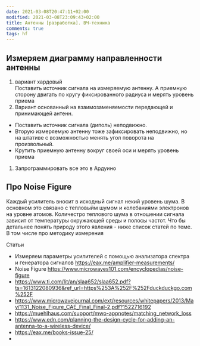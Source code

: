 ```yaml
---
date: 2021-03-08T20:47:11+02:00
modified: 2021-03-08T23:09:43+02:00
title: Антенны [разработка]. ВЧ-техника
comments: true
tags: hf
---
```


## Измеряем диаграмму направленности антенны

1. вариант хардовый  
Поставить источник сигнала на измеряемую антенну. А приемную сторону двигать по кругу фиксированного радиуса и мерять уровень приема
1. Вариант основанный на взаимозаменяемости передающей и принимающей антенн.  
* Поставить источник сигнала (диполь) неподвижно. 
* Вторую измеряемую антенну тоже зафиксировать неподвижно, но на штативе с возможностью менять угол поворота на произвольный. 
* Крутить приемную антенну вокруг своей оси и мерять уровень приема
1. Запрограммировать все это в Ардуино


## Про Noise Figure
Каждый усилитель вносит в исходный сигнал некий уровень шума. В основном это связано с тепловыйм шумом и колебаниями электронов на уровне атомов. Количестро теплового шума в отношении сигнала зависит от температуры окружающей среды и полосы частот. Что бы детальнее понять природу этого явления - ниже список статей по теме. В том числе про методику измерения

Статьи
- Измеряем параметры усилителей с помощью анализатора спектра и генератора сигналов <https://eax.me/amplifier-measurements/>
- Noise Figure <https://www.microwaves101.com/encyclopedias/noise-figure>
- <https://www.ti.com/lit/an/slaa652/slaa652.pdf?ts=1613122080936&ref_url=https%253A%252F%252Fduckduckgo.com%252F>
- <https://www.microwavejournal.com/ext/resources/whitepapers/2013/May/1131_Noise_Figure_CAE_Final_Final-2.pdf?1522716192>
- <https://muehlhaus.com/support/mwo-appnotes/matching_network_loss>
- <https://www.edn.com/planning-the-design-cycle-for-adding-an-antenna-to-a-wireless-device/>
- <https://eax.me/books-issue-25/>
- 
